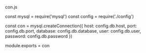 con.js

const mysql = require('mysql')
const config = require('./config')

const con = mysql.createConnection({
  host: config.db.host,
  port: config.db.port,
  database: config.db.database,
  user: config.db.user,
  password: config.db.password
})

module.exports = con
